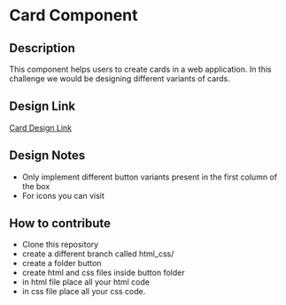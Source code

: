 # Card Component

## Description
This component helps users to create cards in a web application. In this challenge we would be designing different variants of cards.
## Design Link
[Card Design Link](https://www.figma.com/file/0Z4zonv8FXmf6zqwI3DDLG/Card-Component-(Community)?node-id=9%3A584&t=VJKLgGM33yZSW90l-0)

## Design Notes
- Only implement different button variants present in the first column of the box
- For icons you can visit [](https://heroicons.com/)

## How to contribute
- Clone this repository
- create a different branch called html_css/<yourname>
- create a folder button
- create html and css files inside button folder
- in html file place all your html code
- in css file place all your css code.



